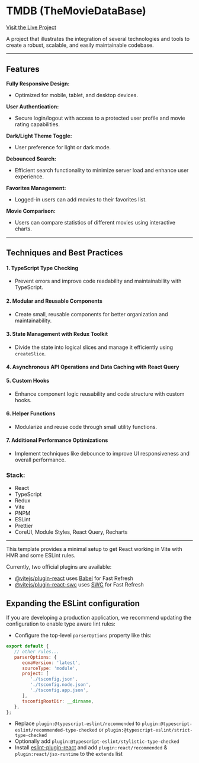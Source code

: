 # TMDB (TheMovieDataBase)

[Visit the Live Project](https://tmdbmm.web.app/)

A project that illustrates the integration of several technologies and tools to create a robust, scalable, and easily maintainable codebase.

---

## Features

**Fully Responsive Design:** 
- Optimized for mobile, tablet, and desktop devices.

**User Authentication:**
- Secure login/logout with access to a protected user profile and movie rating capabilities.

**Dark/Light Theme Toggle:**
- User preference for light or dark mode.

**Debounced Search:**
- Efficient search functionality to minimize server load and enhance user experience.

**Favorites Management:**
- Logged-in users can add movies to their favorites list.

**Movie Comparison:**
- Users can compare statistics of different movies using interactive charts.

---

## Techniques and Best Practices

#### 1. TypeScript Type Checking
  - Prevent errors and improve code readability and maintainability with TypeScript.

#### 2. Modular and Reusable Components
  - Create small, reusable components for better organization and maintainability.

#### 3. State Management with Redux Toolkit
  - Divide the state into logical slices and manage it efficiently using `createSlice`.

#### 4. Asynchronous API Operations and Data Caching with React Query

#### 5. Custom Hooks
  - Enhance component logic reusability and code structure with custom hooks.

#### 6. Helper Functions
  - Modularize and reuse code through small utility functions.

#### 7. Additional Performance Optimizations
  - Implement techniques like debounce to improve UI responsiveness and overall performance.

### Stack:
-  React
-  TypeScript
-  Redux
-  Vite
-  PNPM
-  ESLint
-  Prettier
-  CoreUI, Module Styles, React Query, Recharts


---

This template provides a minimal setup to get React working in Vite with HMR and some ESLint rules.

Currently, two official plugins are available:

-  [@vitejs/plugin-react](https://github.com/vitejs/vite-plugin-react/blob/main/packages/plugin-react/README.md) uses [Babel](https://babeljs.io/) for Fast Refresh
-  [@vitejs/plugin-react-swc](https://github.com/vitejs/vite-plugin-react-swc) uses [SWC](https://swc.rs/) for Fast Refresh

## Expanding the ESLint configuration

If you are developing a production application, we recommend updating the configuration to enable type aware lint rules:

-  Configure the top-level `parserOptions` property like this:

```js
export default {
   // other rules...
   parserOptions: {
      ecmaVersion: 'latest',
      sourceType: 'module',
      project: [
         './tsconfig.json',
         './tsconfig.node.json',
         './tsconfig.app.json',
      ],
      tsconfigRootDir: __dirname,
   },
};
```

-  Replace `plugin:@typescript-eslint/recommended` to `plugin:@typescript-eslint/recommended-type-checked` or `plugin:@typescript-eslint/strict-type-checked`
-  Optionally add `plugin:@typescript-eslint/stylistic-type-checked`
-  Install [eslint-plugin-react](https://github.com/jsx-eslint/eslint-plugin-react) and add `plugin:react/recommended` & `plugin:react/jsx-runtime` to the `extends` list
